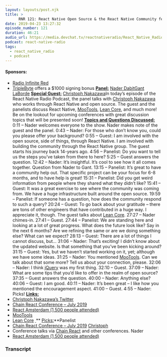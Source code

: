 ```yaml
---
layout: layouts/post.njk
title: >
      RNR 121: React Native Open Source & the React Native Community feat. Christoph Nakazawa
date: 2019-04-23 13:27:32
episode_number: 121
duration: 46:21
audio_url: https://media.devchat.tv/reactnativeradio/React_Native_Radio_Episode_121.mp3
podcast: react-native-radio
tags: 
  - react_native_radio
  - podcast
---
```


#### **Sponsors:**

- [Radio Infinite Red](https://radio.infinite.red/)
- [TripleByte](https://triplebyte.com/reactradio) offers a $1000 signing bonus
**<u>Panel:</u>** [Nader Dabit](https://twitter.com/dabit3)[Gant LaBorde](https://gantlaborde.com) **<u>Special Guest:</u>** [Christoph Nakazawa](https://twitter.com/cpojer)In today’s episode of the React Native Radio Podcast, the panel talks with [Christoph Nakazawa](https://twitter.com/cpojer) who works through React Native and open source. The guest and the panelists discuss React Native, [MooTools](https://mootools.net/), [Lean Core](https://github.com/facebook/react-native/issues/23313), and much more! Be on the lookout for upcoming conferences with great discussion topics that will be presented soon! **<u>Topics and Questions Discussed:</u>** 0:11 – Nader welcomes everyone to the show. Nader makes note of the guest and the panel. 0:43 – Nader: For those who don’t know you, could you please offer your background? 0:55 – Guest: I am involved with the open source, side of things, through React Native. I am involved with building the community through the React Native group. The guest starts his journey back 14-years ago. 4:56 – Panelist: Do you want to tell us the steps you’ve taken from there to here? 5:25 – Guest answers the question. 12:42 – Nader: It’s insightful. It’s cool to see how it all comes together. Question from Nader to Gant. 13:15 – Panelist: It’s great to have a community help out. That specific project can be your focus for 6-8 months, and to have help is great! 15:31 – Panelist: Did you get weird information from people where they shared what they didn’t like? 15:41 – Guest: It was a great exercise to see where the community was coming from. We have a huge infrastructure built around the open source. 19:59 – Panelist: If someone has a question, how does the community respond to such a query? 20:24 – Guest: To go back about your gratitude – there are tons of other engineers that have contributed in a huge way. I appreciate it, though. The guest talks about [Lean Core](https://github.com/facebook/react-native/issues/23313). 27:27 – Nader chimes-in. 27:41 – Guest. 27:44 – Panelist: We are standing here and looking at a lot of great progress. What does the future look like? Say in the next 6 months? Are we refining the same or are we doing something else? What can we expect? 28:13 – Guest: There are a lot of things I cannot discuss, but... 31:06 – Nader: That’s exciting! I didn’t know about the updated website. Is that something that you’ve been kicking around? 31:15 – Guest: Yes, but we haven’t started working on it, yet; although we have some ideas. 31:25 – Nader: You mentioned [MooTools](https://mootools.net/). Can we talk about that some more? Tell us about your connection, please. 32:06 – Nader: I think [jQuery](https://jquery.com) was my first thing. 32:10 – Guest. 37:09 – Nader: What are some tips that you’d like to offer in the realm of open source? 37:35 – Guest answers the question. 40:00 – Nader: Anything else? 40:06 – Guest: I am good. 40:11 – Nader: It’s been great – I like how you mentioned the encouragement aspect. 41:00 – Guest. 4:55 – Nader: Picks! **<u>Links:</u>**
- [Christoph Nakazawa’s Twitter](https://twitter.com/cpojer)
- [Chain React Conference – July 2019](https://infinite.red/ChainReactConf)
- [React Amsterdam (1,500 people attended)](https://react.amsterdam)
- [MooTools](https://mootools.net/)
- [Lean Core](https://github.com/facebook/react-native/issues/23313)
**<u> </u>**** <u>Picks:</u>**Panelist
- [Chain React Conference – July 2019](https://infinite.red/ChainReactConf)
[Christoph](https://twitter.com/cpojer)
- Conference talks via [Chain React](https://infinite.red/ChainReactConf) and other conferences.
Nader
- [React Amsterdam (1,500 people attended)](https://react.amsterdam)


### Transcript


